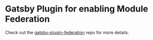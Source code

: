 # Gatsby Plugin for enabling Module Federation

Check out the [gatsby-plugin-federation](https://github.com/dnbexperience/gatsby-plugin-federation) repo for more details.
